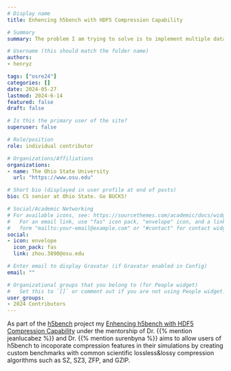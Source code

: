 ```yaml
---
# Display name
title: Enhencing h5bench with HDF5 Compression Capability 

# Summary
summary: The problem I am trying to solve is to implement multiple data compression algorithms in h5bench core access patterns through HDF5 filters. This capability should grant users the flexibility to configure the parameters and methods of compression applied to their datasets according to their specific needs and preferences. My solution primarily involves using a user-defined HDF5 filter mechanism to implement lossless and lossy compression algorithms, such as ZFP, SZ, and cuSZ. Throughout the process, I will deliver one C source code implementing compression configuration settings, one C source code implementing lossless and lossy algorithms, a set of performance reports before and after data compression in CSV and standard output files, and a technical documentation on h5bench user manual website.

# Username (this should match the folder name)
authors:
- henryz

tags: ["osre24"]
categories: []
date: 2024-05-27
lastmod: 2024-6-14
featured: false
draft: false

# Is this the primary user of the site?
superuser: false

# Role/position
role: individual contributor 

# Organizations/Affiliations
organizations:
- name: The Ohio State University 
  url: "https://www.osu.edu"

# Short bio (displayed in user profile at end of posts)
bio: CS senior at Ohio State. Go BUCKS!

# Social/Academic Networking
# For available icons, see: https://sourcethemes.com/academic/docs/widgets/#icons
#   For an email link, use "fas" icon pack, "envelope" icon, and a link in the
#   form "mailto:your-email@example.com" or "#contact" for contact widget.
social:
- icon: envelope
  icon_pack: fas
  link: zhou.3890@osu.edu 

# Enter email to display Gravatar (if Gravatar enabled in Config)
email: ""

# Organizational groups that you belong to (for People widget)
#   Set this to `[]` or comment out if you are not using People widget.  
user_groups:
- 2024 Contributors
---
```


As part of the [h5bench](/project/osre24/osu/h5bench) project my [Enhencing h5bench with HDF5 Compression Capability](https://summerofcode.withgoogle.com/myprojects/details/n0H28Z40) under the mentorship of Dr. {{% mention jeanlucabez %}} and Dr. {{% mention surenbyna %}} aims to allow users of h5bench to incoporate compression features in their simulations by creating custom benchmarks with common scientific lossless&lossy compression algorithms such as SZ, SZ3, ZFP, and GZIP.    

